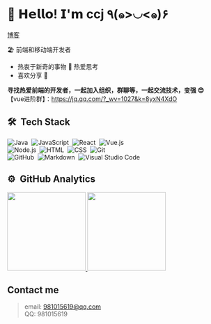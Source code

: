# 🥳 𝗛𝗲𝗹𝗹𝗼! 𝗜'𝗺 ccj ٩(๑>◡<๑)۶

<a target="_blank" href="https://ccj.github.io/">博客</a>

🏖 前端和移动端开发者

- 热衷于新奇的事物 🤩 热爱思考
- 喜欢分享 🧐

**寻找热爱前端的开发者，一起加入组织，群聊等，一起交流技术，变强 😊**   
【vue进阶群】：https://jq.qq.com/?_wv=1027&k=8yxN4XdO

## 🛠 &nbsp;Tech Stack

![Java](https://img.shields.io/badge/-Java-333333?style=flat&logo=java)&nbsp;
![JavaScript](https://img.shields.io/badge/-JavaScript-333333?style=flat&logo=javascript)&nbsp;
![React](https://img.shields.io/badge/-React-333333?style=flat&logo=react)&nbsp;
![Vue.js](https://img.shields.io/badge/-Vue-333333?style=flat&logo=vue)\
![Node.js](https://img.shields.io/badge/-Node.js-333333?style=flat&logo=node.js)&nbsp;
![HTML](https://img.shields.io/badge/-HTML-333333?style=flat&logo=HTML5)&nbsp;
![CSS](https://img.shields.io/badge/-CSS-333333?style=flat&logo=CSS3&logoColor=1572B6)&nbsp;
![Git](https://img.shields.io/badge/-Git-333333?style=flat&logo=git)\
![GitHub](https://img.shields.io/badge/-GitHub-333333?style=flat&logo=github)&nbsp;
![Markdown](https://img.shields.io/badge/-Markdown-333333?style=flat&logo=markdown)&nbsp;
![Visual Studio Code](https://img.shields.io/badge/-Visual%20Studio%20Code-333333?style=flat&logo=visual-studio-code&logoColor=007ACC)&nbsp;

## ⚙️ &nbsp;GitHub Analytics

<p align="left">
<a href="https://github.com/ccj">
  <img height="180em" src="https://github-readme-stats.vercel.app/api?username=ccj&theme=vue&layout=compact" />
  <img height="180em" src="https://github-readme-stats-eight-theta.vercel.app/api/top-langs/?username=ccj&layout=compact&exclude_lang=java+r&theme=vue" />
</a>
</p>

## Contact me


> email: 981015619@qq.com    
> QQ: 981015619

